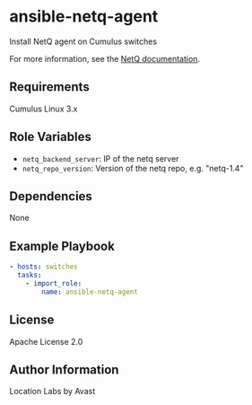 # ansible-netq-agent

Install NetQ agent on Cumulus switches

For more information, see the [NetQ documentation](https://docs.cumulusnetworks.com/display/NETQ/).

## Requirements

Cumulus Linux 3.x

## Role Variables

* `netq_backend_server`: IP of the netq server
* `netq_repo_version`: Version of the netq repo, e.g. "netq-1.4"

## Dependencies

None

## Example Playbook

```yaml
- hosts: switches
  tasks:
    - import_role:
        name: ansible-netq-agent
```

## License

Apache License 2.0

## Author Information

Location Labs by Avast
